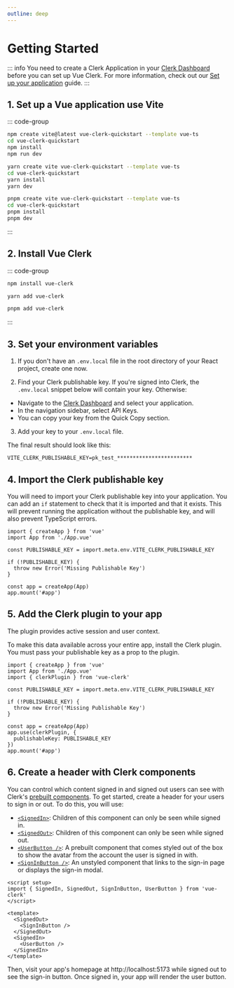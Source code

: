```yaml
---
outline: deep
---
```


# Getting Started

::: info
You need to create a Clerk Application in your [Clerk Dashboard](https://dashboard.clerk.com/) before you can set up Vue Clerk. For more information, check out our [Set up your application](https://clerk.com/docs/authentication/set-up-your-application) guide.
:::

## 1. Set up a Vue application use Vite

::: code-group

```bash [npm]
npm create vite@latest vue-clerk-quickstart --template vue-ts
cd vue-clerk-quickstart
npm install
npm run dev
```

```bash [yarn]
yarn create vite vue-clerk-quickstart --template vue-ts
cd vue-clerk-quickstart
yarn install
yarn dev
```

```bash [pnpm]
pnpm create vite vue-clerk-quickstart --template vue-ts
cd vue-clerk-quickstart
pnpm install
pnpm dev
```

:::

## 2. Install Vue Clerk

::: code-group

```bash [npm]
npm install vue-clerk
```

```bash [yarn]
yarn add vue-clerk
```

```bash [pnpm]
pnpm add vue-clerk
```

:::

## 3. Set your environment variables

1. If you don't have an `.env.local` file in the root directory of your React project, create one now.

2. Find your Clerk publishable key. If you're signed into Clerk, the `.env.local` snippet below will contain your key. Otherwise:

- Navigate to the [Clerk Dashboard](https://dashboard.clerk.com) and select your application.
- In the navigation sidebar, select API Keys.
- You can copy your key from the Quick Copy section.

3. Add your key to your `.env.local` file.

The final result should look like this:

```.env.local
VITE_CLERK_PUBLISHABLE_KEY=pk_test_************************
```

## 4. Import the Clerk publishable key

You will need to import your Clerk publishable key into your application. You can add an `if` statement to check that it is imported and that it exists. This will prevent running the application without the publishable key, and will also prevent TypeScript errors.

```ts{4,6-8}
import { createApp } from 'vue'
import App from './App.vue'

const PUBLISHABLE_KEY = import.meta.env.VITE_CLERK_PUBLISHABLE_KEY

if (!PUBLISHABLE_KEY) {
  throw new Error('Missing Publishable Key')
}

const app = createApp(App)
app.mount('#app')
```

## 5. Add the Clerk plugin to your app

The plugin provides active session and user context.

To make this data available across your entire app, install the Clerk plugin. You must pass your publishable key as a prop to the plugin.

```ts{3,12-14}
import { createApp } from 'vue'
import App from './App.vue'
import { clerkPlugin } from 'vue-clerk'

const PUBLISHABLE_KEY = import.meta.env.VITE_CLERK_PUBLISHABLE_KEY

if (!PUBLISHABLE_KEY) {
  throw new Error('Missing Publishable Key')
}

const app = createApp(App)
app.use(clerkPlugin, {
  publishableKey: PUBLISHABLE_KEY
})
app.mount('#app')
```

## 6. Create a header with Clerk components

You can control which content signed in and signed out users can see with Clerk's [prebuilt components](https://clerk.com/docs/components/overview). To get started, create a header for your users to sign in or out. To do this, you will use:

- [`<SignedIn>`](/control/signed-in): Children of this component can only be seen while signed in.
- [`<SignedOut>`](/control/signed-out): Children of this component can only be seen while signed out.
- [`<UserButton />`](/user/user-button): A prebuilt component that comes styled out of the box to show the avatar from the account the user is signed in with.
- [`<SignInButton />`](/unstyled/sign-in-button): An unstyled component that links to the sign-in page or displays the sign-in modal.

```vue{2,6-11}
<script setup>
import { SignedIn, SignedOut, SignInButton, UserButton } from 'vue-clerk'
</script>

<template>
  <SignedOut>
    <SignInButton />
  </SignedOut>
  <SignedIn>
    <UserButton />
  </SignedIn>
</template>
```

Then, visit your app's homepage at http://localhost:5173 while signed out to see the sign-in button. Once signed in, your app will render the user button.
